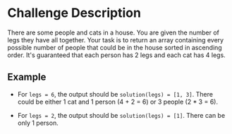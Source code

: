 # Challenge Description

There are some people and cats in a house. You are given the number of legs they have all together. Your task is to return an array containing every possible number of people that could be in the house sorted in ascending order. It's guaranteed that each person has 2 legs and each cat has 4 legs.

## Example

- For `legs = 6`, the output should be `solution(legs) = [1, 3]`.
There could be either 1 cat and 1 person (4 + 2 = 6) or 3 people (2 * 3 = 6).

- For `legs = 2`, the output should be `solution(legs) = [1]`.
There can be only 1 person.